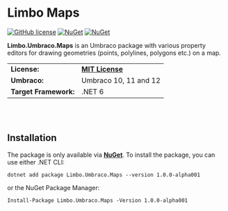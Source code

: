 # Limbo Maps

[![GitHub license](https://img.shields.io/badge/license-MIT-blue.svg)](https://github.com/abjerner/Limbo.Umbraco.Maps/blob/v1/main/LICENSE.md)
[![NuGet](https://img.shields.io/nuget/vpre/Limbo.Umbraco.Maps.svg)](https://www.nuget.org/packages/Limbo.Umbraco.Maps)
[![NuGet](https://img.shields.io/nuget/dt/Limbo.Umbraco.Maps.svg)](https://www.nuget.org/packages/Limbo.Umbraco.Maps)

**Limbo.Umbraco.Maps** is an Umbraco package with various property editors for drawing geometries (points, polylines, polygons etc.) on a map.

<table>
  <tr>
    <td><strong>License:</strong></td>
    <td><a href="https://github.com/abjerner/Limbo.Umbraco.Maps/blob/v1/main/LICENSE.md"><strong>MIT License</strong></a></td>
  </tr>
  <tr>
    <td><strong>Umbraco:</strong></td>
    <td>
      Umbraco 10, 11 and 12
    </td>
  </tr>
  <tr>
    <td><strong>Target Framework:</strong></td>
    <td>
      .NET 6
    </td>
  </tr>
</table>





<br /><br />

## Installation

The package is only available via [**NuGet**](https://www.nuget.org/packages/Limbo.Umbraco.Maps). To install the package, you can use either .NET CLI:

```
dotnet add package Limbo.Umbraco.Maps --version 1.0.0-alpha001
```

or the NuGet Package Manager:

```
Install-Package Limbo.Umbraco.Maps -Version 1.0.0-alpha001
```
